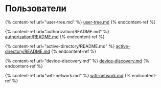 # Пользователи

{% content-ref url="user-tree.md" %}
[user-tree.md](user-tree.md)
{% endcontent-ref %}

{% content-ref url="authorization/README.md" %}
[authorization/README.md](authorization/README.md)
{% endcontent-ref %}

{% content-ref url="active-directory/README.md" %}
[active-directory/README.md](active-directory/README.md)
{% endcontent-ref %}

{% content-ref url="device-discovery.md" %}
[device-discovery.md](device-discovery.md)
{% endcontent-ref %}

{% content-ref url="wifi-network.md" %}
[wifi-network.md](wifi-network.md)
{% endcontent-ref %}